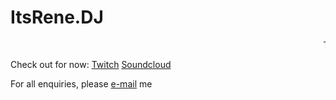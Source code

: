 # ItsRene.DJ

<marquee>This will be soon published.</marquee>

Check out for now:
[Twitch](https://www.twitch.tv/itsrene_nl)
[Soundcloud](https://soundcloud.com/itsrene_nl)

For all enquiries, please [e-mail](mailto:rene@itsrene.nl) me
